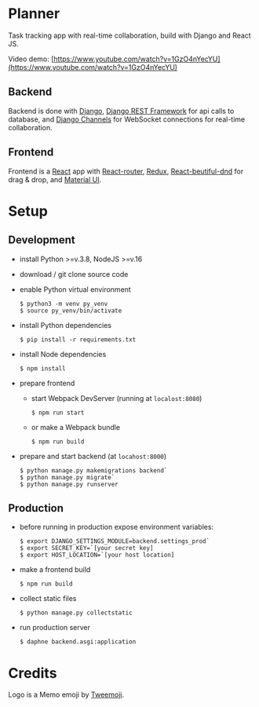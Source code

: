 # Planner

Task tracking app with real-time collaboration, build with Django and React JS.

Video demo: [https://www.youtube.com/watch?v=1GzO4nYecYU](https://www.youtube.com/watch?v=1GzO4nYecYU)

## Backend

Backend is done with [Django](https://www.djangoproject.com/), [Django REST Framework](https://www.django-rest-framework.org/) for api calls to database, and [Django Channels](https://channels.readthedocs.io/en/stable/) for WebSocket connections for real-time collaboration.

## Frontend

Frontend is a [React](https://reactjs.org/) app with [React-router](https://reactrouter.com/), [Redux](https://redux.js.org/), [React-beutiful-dnd](https://www.npmjs.com/package/react-beautiful-dnd) for drag & drop, and [Material UI](https://mui.com/).

# Setup

## Development

- install Python >=v.3.8, NodeJS >=v.16

- download / git clone source code

- enable Python virtual environment

  ```
  $ python3 -m venv py_venv
  $ source py_venv/bin/activate
  ```

- install Python dependencies

  ```
  $ pip install -r requirements.txt
  ```

- install Node dependencies

  ```
  $ npm install
  ```

- prepare frontend

  - start Webpack DevServer (running at `localost:8080`)

    ```
    $ npm run start
    ```

  - or make a Webpack bundle
    ```
    $ npm run build
    ```

- prepare and start backend (at `locahost:8000`)
  ```
  $ python manage.py makemigrations backend`
  $ python manage.py migrate`
  $ python manage.py runserver
  ```

## Production

- before running in production expose environment variables:

  ```
  $ export DJANGO_SETTINGS_MODULE=backend.settings_prod`
  $ export SECRET_KEY=`[your secret key]
  $ export HOST_LOCATION=`[your host location]
  ```

- make a frontend build

  ```
  $ npm run build
  ```

- collect static files

  ```
  $ python manage.py collectstatic
  ```

- run production server

  ```
  $ daphne backend.asgi:application
  ```

# Credits

Logo is a Memo emoji by [Tweemoji](https://twemoji.twitter.com/).
